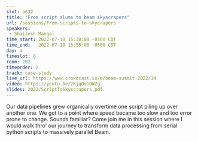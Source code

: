 ```yaml
---
slot: a632
title: "From script slums to beam skyscrapers"
url: /sessions/from-scripts-to-skycrapers
speakers:
 - Shailesh Mangal
time_start: 2022-07-18 15:30:00 -0500 CDT
time_end:   2022-07-18 15:55:00 -0500 CDT
day: a
timeslot: 6
room: 202
timeorder: 2
track: case-study
live_url: https://www.crowdcast.io/e/beam-summit-2022/14
video: https://youtu.be/2KjqOvGOWZg
slides: 2022/ScriptToSkyscrapers.pdf
---
```


Our data pipelines grew organically overtime one script piling up over another one. We got to a point where speed became too slow and too error prone to change. Sounds familiar? Come join me in this session where I would walk thro' our journey to transform data processing from serial python scripts to massively parallel Beam. 